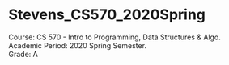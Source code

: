 # Stevens_CS570_2020Spring  
Course: CS 570 - Intro to Programming, Data Structures & Algo.  
Academic Period: 2020 Spring Semester.  
Grade: A
